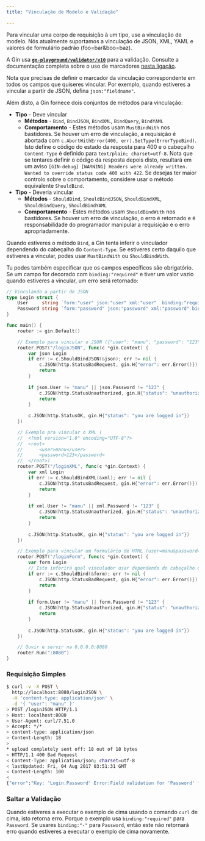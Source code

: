 ```yaml
---
title: "Vinculação de Modelo e Validação"

---
```


Para vincular uma corpo de requisição à um tipo, use a vinculação de modelo. Nós atualmente suportamos a vinculação de JSON, XML, YAML e valores de formulário padrão (foo=bar&boo=baz).

A Gin usa [**`go-playground/validator/v10`**](https://github.com/go-playground/validator) para a validação. Consulte a documentação completa sobre o uso de marcadores [nesta ligação](https://pkg.go.dev/github.com/go-playground/validator/v10#hdr-Baked_In_Validators_and_Tags).

Nota que precisas de definir o marcador da vinculação correspondente em todos os campos que quiseres vincular. Por exemplo, quando estiveres a vincular a partir de JSON, defina `json:"fieldname"`.

Além disto, a Gin fornece dois conjuntos de métodos para vinculação:

- **Tipo** - Deve vincular
	- **Métodos** - `Bind`, `BindJSON`, `BindXML`, `BindQuery`, `BindYAML`
	- **Comportamento** - Estes métodos usam `MustBindWith` nos bastidores. Se houver um erro de vinculação, a requisição é abortada com `c.AbortWithError(400, err).SetType(ErrorTypeBind)`. Isto define o código do estado da resposta para 400 e o cabeçalho `Content-Type` é definido para `text/plain; charset=utf-8`. Nota que se tentares definir o código da resposta depois disto, resultará em um aviso `[GIN-debug] [WARNING] Headers were already written. Wanted to override status code 400 with 422`. Se desejas ter maior controlo sobre o comportamento, considere usar o método equivalente `ShouldBind`.
- **Tipo** - Deveria vincular
	- **Métodos** - `ShouldBind`, `ShouldBindJSON`, `ShouldBindXML`, `ShouldBindQuery`, `ShouldBindYAML`
	- **Comportamento** - Estes métodos usam `ShouldBindWith` nos bastidores. Se houver um erro de vinculação, o erro é retornado e é responsabilidade do programador manipular a requisição e o erro apropriadamente.

Quando estiveres o método `Bind`, a Gin tenta inferir o vinculador dependendo do cabeçalho do `Content-Type`. Se estiveres certo daquilo que estiveres a vincular, podes usar `MustBindWith` ou `ShouldBindWith`.

Tu podes também especificar que os campos específicos são obrigatório. Se um campo for decorado com `binding:"required"` e tiver um valor vazio quando estiveres a vincular, um erro será retornado:

```go
// Vinculando a partir de JSON
type Login struct {
	User     string `form:"user" json:"user" xml:"user"  binding:"required"`
	Password string `form:"password" json:"password" xml:"password" binding:"required"`
}

func main() {
	router := gin.Default()

	// Exemplo para vincular o JSON ({"user": "manu", "password": "123"})
	router.POST("/loginJSON", func(c *gin.Context) {
		var json Login
		if err := c.ShouldBindJSON(&json); err != nil {
			c.JSON(http.StatusBadRequest, gin.H{"error": err.Error()})
			return
		}
		
		if json.User != "manu" || json.Password != "123" {
			c.JSON(http.StatusUnauthorized, gin.H{"status": "unauthorized"})
			return
		} 
		
		c.JSON(http.StatusOK, gin.H{"status": "you are logged in"})
	})

	// Exemplo pra vincular o XML (
	//	<?xml version="1.0" encoding="UTF-8"?>
	//	<root>
	//		<user>manu</user>
	//		<password>123</password>
	//	</root>)
	router.POST("/loginXML", func(c *gin.Context) {
		var xml Login
		if err := c.ShouldBindXML(&xml); err != nil {
			c.JSON(http.StatusBadRequest, gin.H{"error": err.Error()})
			return
		}
		
		if xml.User != "manu" || xml.Password != "123" {
			c.JSON(http.StatusUnauthorized, gin.H{"status": "unauthorized"})
			return
		} 
		
		c.JSON(http.StatusOK, gin.H{"status": "you are logged in"})
	})

	// Exemplo para vincular um formulário de HTML (user=manu&password=123)
	router.POST("/loginForm", func(c *gin.Context) {
		var form Login
		// Isto inferirá qual vinculador usar dependendo do cabeçalho do `content-type`.
		if err := c.ShouldBind(&form); err != nil {
			c.JSON(http.StatusBadRequest, gin.H{"error": err.Error()})
			return
		}
		
		if form.User != "manu" || form.Password != "123" {
			c.JSON(http.StatusUnauthorized, gin.H{"status": "unauthorized"})
			return
		} 
		
		c.JSON(http.StatusOK, gin.H{"status": "you are logged in"})
	})

	// Ouvir e servir na 0.0.0.0:8080
	router.Run(":8080")
}
```

### Requisição Simples

```sh
$ curl -v -X POST \
  http://localhost:8080/loginJSON \
  -H 'content-type: application/json' \
  -d '{ "user": "manu" }'
> POST /loginJSON HTTP/1.1
> Host: localhost:8080
> User-Agent: curl/7.51.0
> Accept: */*
> content-type: application/json
> Content-Length: 18
>
* upload completely sent off: 18 out of 18 bytes
< HTTP/1.1 400 Bad Request
< Content-Type: application/json; charset=utf-8
< lastUpdated: Fri, 04 Aug 2017 03:51:31 GMT
< Content-Length: 100
<
{"error":"Key: 'Login.Password' Error:Field validation for 'Password' failed on the 'required' tag"}
```

### Saltar a Validação

Quando estiveres a executar o exemplo de cima usando o comando `curl` de cima, isto retorna erro. Porque o exemplo usa `binding:"required"` para `Password`. Se usares `binding:"-"` para `Password`, então este não retornará erro quando estiveres a executar o exemplo de cima novamente.
